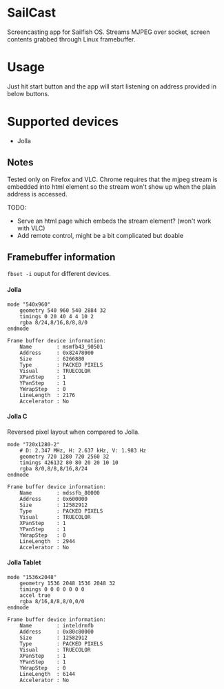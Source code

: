 # SailCast
Screencasting app for Sailfish OS. Streams MJPEG over socket, screen contents grabbed through Linux framebuffer.

# Usage

Just hit start button and the app will start listening on address provided in below buttons.

# Supported devices

 - Jolla

## Notes

Tested only on Firefox and VLC. Chrome requires that the mjpeg stream is embedded into html element so the stream won't show up when the plain address is accessed.

TODO:

- Serve an html page which embeds the stream element? (won't work with VLC)
- Add remote control, might be a bit complicated but doable

## Framebuffer information

``fbset -i`` ouput for different devices.

#### Jolla

```
mode "540x960"
    geometry 540 960 540 2884 32
    timings 0 20 40 4 4 10 2
    rgba 8/24,8/16,8/8,8/0
endmode

Frame buffer device information:
    Name        : msmfb43_90501
    Address     : 0x82478000
    Size        : 6266880
    Type        : PACKED PIXELS
    Visual      : TRUECOLOR
    XPanStep    : 1
    YPanStep    : 1
    YWrapStep   : 0
    LineLength  : 2176
    Accelerator : No
```

#### Jolla C

Reversed pixel layout when compared to Jolla.

```
mode "720x1280-2"
    # D: 2.347 MHz, H: 2.637 kHz, V: 1.983 Hz
    geometry 720 1280 720 2560 32
    timings 426132 80 80 20 20 10 10
    rgba 8/0,8/8,8/16,8/24
endmode

Frame buffer device information:
    Name        : mdssfb_80000
    Address     : 0x600000
    Size        : 12582912
    Type        : PACKED PIXELS
    Visual      : TRUECOLOR
    XPanStep    : 1
    YPanStep    : 1
    YWrapStep   : 0
    LineLength  : 2944
    Accelerator : No
```

#### Jolla Tablet

```
mode "1536x2048"
    geometry 1536 2048 1536 2048 32
    timings 0 0 0 0 0 0 0
    accel true
    rgba 8/16,8/8,8/0,0/0
endmode

Frame buffer device information:
    Name        : inteldrmfb
    Address     : 0x80c80000
    Size        : 12582912
    Type        : PACKED PIXELS
    Visual      : TRUECOLOR
    XPanStep    : 1
    YPanStep    : 1
    YWrapStep   : 0
    LineLength  : 6144
    Accelerator : No


```
